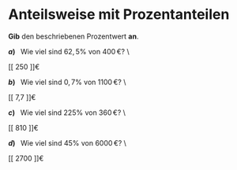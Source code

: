 <!--
version:  0.0.1

language: de

@style
input {
    text-align: center;
}

.flex-container {
    display: flex;
    flex-wrap: wrap;
    align-items: stretch;
    gap: 20px;
}

.flex-child {
    flex: 1;
    min-width: 350px;
    margin-right: 20px;
}

@media (max-width: 400px) {
    .flex-child {
        flex: 100%;
        margin-right: 0;
    }
}
@end

formula: \carry   \textcolor{red}{\scriptsize #1}
formula: \digit   \rlap{\carry{#1}}\phantom{#2}#2
formula: \permil  \text{‰}

import: https://raw.githubusercontent.com/LiaTemplates/Tikz-Jax/main/README.md

script: https://cdn.jsdelivr.net/gh/LiaTemplates/Tikz-Jax@main/dist/index.js


tags: Prozent, sehr leicht, sehr niedrig, Angeben

comment: Wie viel sind zum Beispiel $25\%$ von 4000€? Bestimme den Prozentwert.

author: Martin Lommatzsch

-->




# Anteilsweise mit Prozentanteilen

**Gib** den beschriebenen Prozentwert **an**.



<section class="flex-container">
<div class="flex-child">

__$a)\;\;$__ Wie viel sind $62,5\%$ von $400\,$€?  \

 [[  250  ]]€

</div>
<div class="flex-child">

__$b)\;\;$__ Wie viel sind $0,7\%$ von $1100\,$€?  \

 [[  7,7  ]]€

</div>
<div class="flex-child">

__$c)\;\;$__ Wie viel sind $225\%$ von $360\,$€?  \

 [[  810  ]]€

</div>
<div class="flex-child">

__$d)\;\;$__ Wie viel sind $45\%$ von $6000\,$€?  \

 [[  2700  ]]€

</div>
</section>





